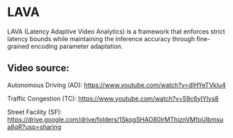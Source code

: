 # LAVA
LAVA (Latency Adaptive Video Analytics) is a framework that enforces strict latency bounds while maintaining the inference accuracy through fine-grained encoding parameter adaptation.

## Video source:
Autonomous Driving (AD): https://www.youtube.com/watch?v=dIHYeTVklu4

Traffic Congestion (TC): https://www.youtube.com/watch?v=59c6yIYIys8

Street Facility (SF): https://drive.google.com/drive/folders/1SkogSHAO80lrMThiznVMfpUlbmsua8qR?usp=sharing
